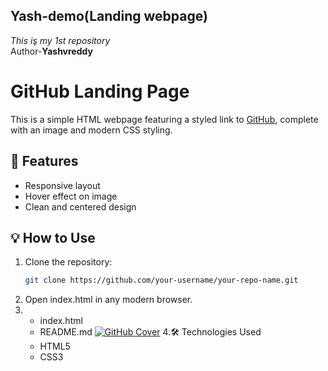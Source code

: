 ## Yash-demo(Landing webpage)

<i>This iş my 1st repository</i>
<br>
Author-<b>Yashvreddy</b>

# GitHub Landing Page

This is a simple HTML webpage featuring a styled link to [GitHub](https://github.com/), complete with an image and modern CSS styling.

## 🔧 Features

- Responsive layout
- Hover effect on image
- Clean and centered design

## 💡 How to Use

1. Clone the repository:
   ```bash
   git clone https://github.com/your-username/your-repo-name.git
2. Open index.html in any modern browser.
3. * index.html
   * README.md
[![GitHub Cover](https://www.zbw-mediatalk.eu/wp-content/uploads/2015/09/github-cover.jpg)](https://github.com/)
4.🛠️ Technologies Used
   * HTML5
   * CSS3








